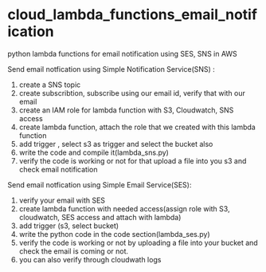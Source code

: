 # cloud_lambda_functions_email_notification
python lambda functions for email notification using SES, SNS in AWS

Send email notfication using Simple Notification Service(SNS) : 
1. create a SNS topic
2. create subscribtion, subscribe using our email id, verify that with our email
3. create an IAM role for lambda function with S3, Cloudwatch, SNS access
4. create lambda function, attach the role that we created with this lambda function
5. add trigger , select s3 as trigger and select the bucket also
6. write the code and compile it(lambda_sns.py)
7. verify the code is working or not for that upload a file into you s3 and check email notification

Send email notfication using Simple Email Service(SES):
1. verify your email with SES
2. create lambda function with needed access(assign role with S3, cloudwatch, SES access and attach with lambda)
3. add trigger (s3, select bucket)
4. write the python code in the code section(lambda_ses.py)
5. verify the code is working or not by uploading a file into your bucket and check the email is coming or not.
6. you can also verify through cloudwath logs
